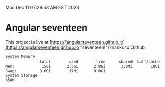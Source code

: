 Mon Dec 11 07:29:53 AM EST 2023

# Angular seventeen


This project is live at [https://angularseventeen.github.io](https://angularseventeen.github.io "seventeen!") thanks to Github.

```bash
System Memory
               total        used        free      shared  buff/cache   available
Mem:            15Gi       2.3Gi       2.8Gi       330Mi        10Gi        12Gi
Swap:          8.0Gi        17Mi       8.0Gi
System Storage
658M	.
```
```bash

